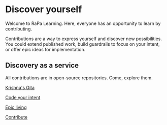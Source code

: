 # Discover yourself

Welcome to RaPa Learning. Here, everyone has an opportunity to learn by contributing.

Contributions are a way to express yourself and discover new possibilities.
You could extend published work, build guardrails to focus on your intent, or offer epic ideas for implementation.

## Discovery as a service

All contributions are in open-source repositories. Come, explore them.

[Krishna's Gita](krishna-gita.md)

[Code your intent](coding.md)

[Epic living](epic-living.md)

[Contribute](contribute.md)
